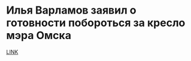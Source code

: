 # Илья Варламов заявил о готовности побороться за кресло мэра Омска



[LINK](https://varlamov.ru/2289634.html)